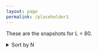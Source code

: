 ```yaml
---
layout: page
permalink: /placeholder1
---
```


These are the snapshots for L = 80. 

<details>
<summary>Sort by N</summary>

<details>
    <summary> N = 1000</summary>
   

     <details>
        <summary> N = 1000, r0 = 1.2 </summary>


          <details>
            <summary>N = 1000, r0 = 1.2, r1 = 0.0 r0</summary>
            <p float="left">

            <img src="{{ site.baseurl }}/images/snapshots/N1000/N1000L80rzero1.2r10.0rtheta0.05.png"  style="width: 420px;"/>
            <img src="{{ site.baseurl }}/images/snapshots/N1000/N1000L80rzero1.2r10.0rtheta0.1.png"  style="width: 420px;"/>
  
              </p>
                      <p float="left">

            <img src="{{ site.baseurl }}/images/snapshots/N1000/N1000L80rzero1.2r10.0rtheta0.5.png"  style="width: 420px;"/>
            <img src="{{ site.baseurl }}/images/snapshots/N1000/N1000L80rzero1.2r10.0rtheta5.0.png"  style="width: 420px;"/>
  
            
               </p>
           <p align = "center">
           1. TOP LEFT - r_theta = 0.05,2. TOP RIGHT - r_theta = 0.1, 3. BOTTOM LEFT- r_theta = 0.5, 4. BOTTOM RIGHT- r_theta = 5.0
          </p>
     
          </details>
          <details>
            <summary>N = 1000, r0 = 1.2, r1 = 0.1 r0 </summary>
                      <p float="left">

            <img src="{{ site.baseurl }}/images/snapshots/N1000/N1000L80rzero1.2r10.12rtheta0.05.png"  style="width: 420px;"/>
            <img src="{{ site.baseurl }}/images/snapshots/N1000/N1000L80rzero1.2r10.12rtheta0.1.png"  style="width: 420px;"/>
  
              </p>
                      <p float="left">

            <img src="{{ site.baseurl }}/images/snapshots/N1000/N1000L80rzero1.2r10.12rtheta0.5.png"  style="width: 420px;"/>
            <img src="{{ site.baseurl }}/images/snapshots/N1000/N1000L80rzero1.2r10.12rtheta5.0.png"  style="width: 420px;"/>
  
            
               </p>
           <p align = "center">
           1. TOP LEFT - r_theta = 0.05,2. TOP RIGHT - r_theta = 0.1, 3. BOTTOM LEFT- r_theta = 0.5, 4. BOTTOM RIGHT- r_theta = 5.0
          </p>
          </details>
          <details>
            <summary>N = 1000, r0 = 1.2, r1 = 0.5 r0 </summary>
                    <p float="left">

            <img src="{{ site.baseurl }}/images/snapshots/N1000/N1000L80rzero1.2r10.6rtheta0.05.png"  style="width: 420px;"/>
            <img src="{{ site.baseurl }}/images/snapshots/N1000/N1000L80rzero1.2r10.6rtheta0.1.png"  style="width: 420px;"/>
  
              </p>
                      <p float="left">

            <img src="{{ site.baseurl }}/images/snapshots/N1000/N1000L80rzero1.2r10.6rtheta0.5.png"  style="width: 420px;"/>
            <img src="{{ site.baseurl }}/images/snapshots/N1000/N1000L80rzero1.2r10.6rtheta5.0.png"  style="width: 420px;"/>
  
            
               </p>
           <p align = "center">
           1. TOP LEFT - r_theta = 0.05,2. TOP RIGHT - r_theta = 0.1, 3. BOTTOM LEFT- r_theta = 0.5, 4. BOTTOM RIGHT- r_theta = 5.0
          </p>
           </details>
       </details>

     <details>
        <summary>N = 1000, r0 = 5.7 </summary>


          <details>
            <summary>N = 1000, r0 = 5.7, r1 = 0.0 r0</summary>
                      <p float="left">

            <img src="{{ site.baseurl }}/images/snapshots/N1000/N1000L80rzero5.7r10.0rtheta0.05.png"  style="width: 420px;"/>
            <img src="{{ site.baseurl }}/images/snapshots/N1000/N1000L80rzero5.7r10.0rtheta0.1.png"  style="width: 420px;"/>
  
              </p>
                      <p float="left">

            <img src="{{ site.baseurl }}/images/snapshots/N1000/N1000L80rzero5.7r10.0rtheta0.5.png"  style="width: 420px;"/>
            <img src="{{ site.baseurl }}/images/snapshots/N1000/N1000L80rzero5.7r10.0rtheta5.0.png"  style="width: 420px;"/>
  
            
               </p>
           <p align = "center">
           1. TOP LEFT - r_theta = 0.05,2. TOP RIGHT - r_theta = 0.1, 3. BOTTOM LEFT- r_theta = 0.5, 4. BOTTOM RIGHT- r_theta = 5.0
          </p>
          </details>
          <details>
            <summary>N = 1000, r0 = 5.7, r1 = 0.1 r0</summary>
                      <p float="left">

            <img src="{{ site.baseurl }}/images/snapshots/N1000/N1000L80rzero5.7r10.5700000000000001rtheta0.05.png"  style="width: 420px;"/>
            <img src="{{ site.baseurl }}/images/snapshots/N1000/N1000L80rzero5.7r10.5700000000000001rtheta0.1.png"  style="width: 420px;"/>
  
              </p>
                      <p float="left">

            <img src="{{ site.baseurl }}/images/snapshots/N1000/N1000L80rzero5.7r10.5700000000000001rtheta0.5.png"  style="width: 420px;"/>
            <img src="{{ site.baseurl }}/images/snapshots/N1000/N1000L80rzero5.7r10.5700000000000001rtheta5.0.png"  style="width: 420px;"/>
  
            
               </p>
           <p align = "center">
           1. TOP LEFT - r_theta = 0.05,2. TOP RIGHT - r_theta = 0.1, 3. BOTTOM LEFT- r_theta = 0.5, 4. BOTTOM RIGHT- r_theta = 5.0
          </p>
          </details>
          <details>
            <summary>N = 1000, r0 = 5.7, r1 = 0.5 r0</summary>
                          <p float="left">

            <img src="{{ site.baseurl }}/images/snapshots/N1000/N1000L80rzero5.7r12.85rtheta0.05.png"  style="width: 420px;"/>
            <img src="{{ site.baseurl }}/images/snapshots/N1000/N1000L80rzero5.7r12.85rtheta0.1.png"  style="width: 420px;"/>
  
              </p>
                      <p float="left">

            <img src="{{ site.baseurl }}/images/snapshots/N1000/N1000L80rzero5.7r12.85rtheta0.5.png"  style="width: 420px;"/>
            <img src="{{ site.baseurl }}/images/snapshots/N1000/N1000L80rzero5.7r12.85rtheta5.0.png"  style="width: 420px;"/>
  
            
               </p>
           <p align = "center">
           1. TOP LEFT - r_theta = 0.05,2. TOP RIGHT - r_theta = 0.1, 3. BOTTOM LEFT- r_theta = 0.5, 4. BOTTOM RIGHT- r_theta = 5.0
          </p>
           </details>
       </details>

      <details>
        <summary>N = 1000, r0 = 11.4 </summary>


          <details>
            <summary>N = 1000, r0 = 11.4, r1 = 0.0 r0</summary>
                          <p float="left">

            <img src="{{ site.baseurl }}/images/snapshots/N1000/N1000L80rzero11.4r10.0rtheta0.05.png"  style="width: 420px;"/>
            <img src="{{ site.baseurl }}/images/snapshots/N1000/N1000L80rzero11.4r10.0rtheta0.1.png"  style="width: 420px;"/>
  
              </p>
                      <p float="left">

            <img src="{{ site.baseurl }}/images/snapshots/N1000/N1000L80rzero11.4r10.0rtheta0.5.png"  style="width: 420px;"/>
            <img src="{{ site.baseurl }}/images/snapshots/N1000/N1000L80rzero11.4r10.0rtheta5.0.png"  style="width: 420px;"/>
  
            
               </p>
           <p align = "center">
           1. TOP LEFT - r_theta = 0.05,2. TOP RIGHT - r_theta = 0.1, 3. BOTTOM LEFT- r_theta = 0.5, 4. BOTTOM RIGHT- r_theta = 5.0
          </p>
          </details>
          <details>
            <summary>N = 1000, r0 = 11.4, r1 = 0.1 r0 </summary>
                            <p float="left">

            <img src="{{ site.baseurl }}/images/snapshots/N1000/N1000L80rzero11.4r11.1400000000000001rtheta0.05.png"  style="width: 420px;"/>
            <img src="{{ site.baseurl }}/images/snapshots/N1000/N1000L80rzero11.4r11.1400000000000001rtheta0.1.png"  style="width: 420px;"/>
  
              </p>
                      <p float="left">

            <img src="{{ site.baseurl }}/images/snapshots/N1000/N1000L80rzero11.4r11.1400000000000001rtheta0.5.png"  style="width: 420px;"/>
            <img src="{{ site.baseurl }}/images/snapshots/N1000/N1000L80rzero11.4r11.1400000000000001rtheta5.0.png"  style="width: 420px;"/>
  
            
               </p>
           <p align = "center">
           1. TOP LEFT - r_theta = 0.05,2. TOP RIGHT - r_theta = 0.1, 3. BOTTOM LEFT- r_theta = 0.5, 4. BOTTOM RIGHT- r_theta = 5.0
          </p>
          </details>
          <details>
            <summary>N = 1000, r0 = 11.4, r1 = 0.5 r0 </summary>
                  <p float="left">

            <img src="{{ site.baseurl }}/images/snapshots/N1000/N1000L80rzero11.4r15.7rtheta0.05.png"  style="width: 420px;"/>
            <img src="{{ site.baseurl }}/images/snapshots/N1000/N1000L80rzero11.4r15.7rtheta0.1.png"  style="width: 420px;"/>
  
              </p>
                      <p float="left">

            <img src="{{ site.baseurl }}/images/snapshots/N1000/N1000L80rzero11.4r15.7rtheta0.5.png"  style="width: 420px;"/>
            <img src="{{ site.baseurl }}/images/snapshots/N1000/N1000L80rzero11.4r15.7rtheta5.0.png"  style="width: 420px;"/>
  
            
               </p>
           <p align = "center">
           1. TOP LEFT - r_theta = 0.05,2. TOP RIGHT - r_theta = 0.1, 3. BOTTOM LEFT- r_theta = 0.5, 4. BOTTOM RIGHT- r_theta = 5.0
          </p>
           </details>
       </details>
    
    
</details>
<details>
    <summary> N = 2000</summary>

    <details>
    <summary>Sort by r0</summary>


     <details>
        <summary> N = 2000, r0 = 1.2 </summary>


          <details>
            <summary>N = 2000, r0 = 1.2, r1 = 0.0 r0</summary>
            <p float="left">

            <img src="{{ site.baseurl }}/images/snapshots/N2000/N2000L80rzero1.2r10.0rtheta0.05.png"  style="width: 420px;"/>
            <img src="{{ site.baseurl }}/images/snapshots/N2000/N2000L80rzero1.2r10.0rtheta0.1.png"  style="width: 420px;"/>

              </p>
                      <p float="left">

            <img src="{{ site.baseurl }}/images/snapshots/N2000/N2000L80rzero1.2r10.0rtheta0.5.png"  style="width: 420px;"/>
            <img src="{{ site.baseurl }}/images/snapshots/N2000/N2000L80rzero1.2r10.0rtheta5.0.png"  style="width: 420px;"/>


               </p>
           <p align = "center">
           1. TOP LEFT - r_theta = 0.05,2. TOP RIGHT - r_theta = 0.1, 3. BOTTOM LEFT- r_theta = 0.5, 4. BOTTOM RIGHT- r_theta = 5.0
          </p>

          </details>
          <details>
            <summary>N = 2000, r0 = 1.2, r1 = 0.1 r0 </summary>
                      <p float="left">

            <img src="{{ site.baseurl }}/images/snapshots/N2000/N2000L80rzero1.2r10.12rtheta0.05.png"  style="width: 420px;"/>
            <img src="{{ site.baseurl }}/images/snapshots/N2000/N2000L80rzero1.2r10.12rtheta0.1.png"  style="width: 420px;"/>

              </p>
                      <p float="left">

            <img src="{{ site.baseurl }}/images/snapshots/N2000/N2000L80rzero1.2r10.12rtheta0.5.png"  style="width: 420px;"/>
            <img src="{{ site.baseurl }}/images/snapshots/N2000/N2000L80rzero1.2r10.12rtheta5.0.png"  style="width: 420px;"/>


               </p>
           <p align = "center">
           1. TOP LEFT - r_theta = 0.05,2. TOP RIGHT - r_theta = 0.1, 3. BOTTOM LEFT- r_theta = 0.5, 4. BOTTOM RIGHT- r_theta = 5.0
          </p>
          </details>
          <details>
            <summary>N = 2000, r0 = 1.2, r1 = 0.5 r0 </summary>
                    <p float="left">

            <img src="{{ site.baseurl }}/images/snapshots/N2000/N2000L80rzero1.2r10.6rtheta0.05.png"  style="width: 420px;"/>
            <img src="{{ site.baseurl }}/images/snapshots/N2000/N2000L80rzero1.2r10.6rtheta0.1.png"  style="width: 420px;"/>

              </p>
                      <p float="left">

            <img src="{{ site.baseurl }}/images/snapshots/N2000/N2000L80rzero1.2r10.6rtheta0.5.png"  style="width: 420px;"/>
            <img src="{{ site.baseurl }}/images/snapshots/N2000/N2000L80rzero1.2r10.6rtheta5.0.png"  style="width: 420px;"/>


               </p>
           <p align = "center">
           1. TOP LEFT - r_theta = 0.05,2. TOP RIGHT - r_theta = 0.1, 3. BOTTOM LEFT- r_theta = 0.5, 4. BOTTOM RIGHT- r_theta = 5.0
          </p>
           </details>
       </details>

     <details>
        <summary>N = 2000, r0 = 5.7 </summary>


          <details>
            <summary>N = 2000, r0 = 5.7, r1 = 0.0 r0</summary>
                      <p float="left">

            <img src="{{ site.baseurl }}/images/snapshots/N2000/N2000L80rzero5.7r10.0rtheta0.05.png"  style="width: 420px;"/>
            <img src="{{ site.baseurl }}/images/snapshots/N2000/N2000L80rzero5.7r10.0rtheta0.1.png"  style="width: 420px;"/>

              </p>
                      <p float="left">

            <img src="{{ site.baseurl }}/images/snapshots/N2000/N2000L80rzero5.7r10.0rtheta0.5.png"  style="width: 420px;"/>
            <img src="{{ site.baseurl }}/images/snapshots/N2000/N2000L80rzero5.7r10.0rtheta5.0.png"  style="width: 420px;"/>


               </p>
           <p align = "center">
           1. TOP LEFT - r_theta = 0.05,2. TOP RIGHT - r_theta = 0.1, 3. BOTTOM LEFT- r_theta = 0.5, 4. BOTTOM RIGHT- r_theta = 5.0
          </p>
          </details>
          <details>
            <summary>N = 2000, r0 = 5.7, r1 = 0.1 r0</summary>
                      <p float="left">

            <img src="{{ site.baseurl }}/images/snapshots/N2000/N2000L80rzero5.7r10.5700000000000001rtheta0.05.png"  style="width: 420px;"/>
            <img src="{{ site.baseurl }}/images/snapshots/N2000/N2000L80rzero5.7r10.5700000000000001rtheta0.1.png"  style="width: 420px;"/>

              </p>
                      <p float="left">

            <img src="{{ site.baseurl }}/images/snapshots/N2000/N2000L80rzero5.7r10.5700000000000001rtheta0.5.png"  style="width: 420px;"/>
            <img src="{{ site.baseurl }}/images/snapshots/N2000/N2000L80rzero5.7r10.5700000000000001rtheta5.0.png"  style="width: 420px;"/>


               </p>
           <p align = "center">
           1. TOP LEFT - r_theta = 0.05,2. TOP RIGHT - r_theta = 0.1, 3. BOTTOM LEFT- r_theta = 0.5, 4. BOTTOM RIGHT- r_theta = 5.0
          </p>
          </details>
          <details>
            <summary>N = 2000, r0 = 5.7, r1 = 0.5 r0</summary>
                          <p float="left">

            <img src="{{ site.baseurl }}/images/snapshots/N2000/N2000L80rzero5.7r12.85rtheta0.05.png"  style="width: 420px;"/>
            <img src="{{ site.baseurl }}/images/snapshots/N2000/N2000L80rzero5.7r12.85rtheta0.1.png"  style="width: 420px;"/>

              </p>
                      <p float="left">

            <img src="{{ site.baseurl }}/images/snapshots/N2000/N2000L80rzero5.7r12.85rtheta0.5.png"  style="width: 420px;"/>
            <img src="{{ site.baseurl }}/images/snapshots/N2000/N2000L80rzero5.7r12.85rtheta5.0.png"  style="width: 420px;"/>


               </p>
           <p align = "center">
           1. TOP LEFT - r_theta = 0.05,2. TOP RIGHT - r_theta = 0.1, 3. BOTTOM LEFT- r_theta = 0.5, 4. BOTTOM RIGHT- r_theta = 5.0
          </p>
           </details>
       </details>

      <details>
        <summary>N = 2000, r0 = 11.4 </summary>


          <details>
            <summary>N = 2000, r0 = 11.4, r1 = 0.0 r0</summary>
                          <p float="left">

            <img src="{{ site.baseurl }}/images/snapshots/N2000/N2000L80rzero11.4r10.0rtheta0.05.png"  style="width: 420px;"/>
            <img src="{{ site.baseurl }}/images/snapshots/N2000/N2000L80rzero11.4r10.0rtheta0.1.png"  style="width: 420px;"/>

              </p>
                      <p float="left">

            <img src="{{ site.baseurl }}/images/snapshots/N2000/N2000L80rzero11.4r10.0rtheta0.5.png"  style="width: 420px;"/>
            <img src="{{ site.baseurl }}/images/snapshots/N2000/N2000L80rzero11.4r10.0rtheta5.0.png"  style="width: 420px;"/>


               </p>
           <p align = "center">
           1. TOP LEFT - r_theta = 0.05,2. TOP RIGHT - r_theta = 0.1, 3. BOTTOM LEFT- r_theta = 0.5, 4. BOTTOM RIGHT- r_theta = 5.0
          </p>
          </details>
          <details>
            <summary>N = 2000, r0 = 11.4, r1 = 0.1 r0 </summary>
                            <p float="left">

            <img src="{{ site.baseurl }}/images/snapshots/N2000/N2000L80rzero11.4r11.1400000000000001rtheta0.05.png"  style="width: 420px;"/>
            <img src="{{ site.baseurl }}/images/snapshots/N2000/N2000L80rzero11.4r11.1400000000000001rtheta0.1.png"  style="width: 420px;"/>

              </p>
                      <p float="left">

            <img src="{{ site.baseurl }}/images/snapshots/N2000/N2000L80rzero11.4r11.1400000000000001rtheta0.5.png"  style="width: 420px;"/>
            <img src="{{ site.baseurl }}/images/snapshots/N2000/N2000L80rzero11.4r11.1400000000000001rtheta5.0.png"  style="width: 420px;"/>


               </p>
           <p align = "center">
           1. TOP LEFT - r_theta = 0.05,2. TOP RIGHT - r_theta = 0.1, 3. BOTTOM LEFT- r_theta = 0.5, 4. BOTTOM RIGHT- r_theta = 5.0
          </p>
          </details>
          <details>
            <summary>N = 2000, r0 = 11.4, r1 = 0.5 r0 </summary>
                  <p float="left">

            <img src="{{ site.baseurl }}/images/snapshots/N2000/N2000L80rzero11.4r15.7rtheta0.05.png"  style="width: 420px;"/>
            <img src="{{ site.baseurl }}/images/snapshots/N2000/N2000L80rzero11.4r15.7rtheta0.1.png"  style="width: 420px;"/>

              </p>
                      <p float="left">

            <img src="{{ site.baseurl }}/images/snapshots/N2000/N2000L80rzero11.4r15.7rtheta0.5.png"  style="width: 420px;"/>
            <img src="{{ site.baseurl }}/images/snapshots/N2000/N2000L80rzero11.4r15.7rtheta5.0.png"  style="width: 420px;"/>


               </p>
           <p align = "center">
           1. TOP LEFT - r_theta = 0.05,2. TOP RIGHT - r_theta = 0.1, 3. BOTTOM LEFT- r_theta = 0.5, 4. BOTTOM RIGHT- r_theta = 5.0
          </p>
           </details>
       </details>
    </details>
    
</details>
    

<details>
    <summary> N = 4000</summary>
    
    <details>
    <summary>Sort by r0</summary>


     <details>
        <summary> N = 4000, r0 = 1.2 </summary>


          <details>
            <summary>N = 4000, r0 = 1.2, r1 = 0.0 r0</summary>
            <p float="left">

            <img src="{{ site.baseurl }}/images/snapshots/N4000/N4000L80rzero1.2r10.0rtheta0.05.png"  style="width: 420px;"/>
            <img src="{{ site.baseurl }}/images/snapshots/N4000/N4000L80rzero1.2r10.0rtheta0.1.png"  style="width: 420px;"/>
  
              </p>
                      <p float="left">

            <img src="{{ site.baseurl }}/images/snapshots/N4000/N4000L80rzero1.2r10.0rtheta0.5.png"  style="width: 420px;"/>
            <img src="{{ site.baseurl }}/images/snapshots/N4000/N4000L80rzero1.2r10.0rtheta5.0.png"  style="width: 420px;"/>
  
            
               </p>
           <p align = "center">
           1. TOP LEFT - r_theta = 0.05,2. TOP RIGHT - r_theta = 0.1, 3. BOTTOM LEFT- r_theta = 0.5, 4. BOTTOM RIGHT- r_theta = 5.0
          </p>
     
          </details>
          <details>
            <summary>N = 4000, r0 = 1.2, r1 = 0.1 r0 </summary>
                      <p float="left">

            <img src="{{ site.baseurl }}/images/snapshots/N4000/N4000L80rzero1.2r10.12rtheta0.05.png"  style="width: 420px;"/>
            <img src="{{ site.baseurl }}/images/snapshots/N4000/N4000L80rzero1.2r10.12rtheta0.1.png"  style="width: 420px;"/>
  
              </p>
                      <p float="left">

            <img src="{{ site.baseurl }}/images/snapshots/N1000/N4000L80rzero1.2r10.12rtheta0.5.png"  style="width: 420px;"/>
            <img src="{{ site.baseurl }}/images/snapshots/N1000/N4000L80rzero1.2r10.12rtheta5.0.png"  style="width: 420px;"/>
  
            
               </p>
           <p align = "center">
           1. TOP LEFT - r_theta = 0.05,2. TOP RIGHT - r_theta = 0.1, 3. BOTTOM LEFT- r_theta = 0.5, 4. BOTTOM RIGHT- r_theta = 5.0
          </p>
          </details>
          <details>
            <summary>N = 4000, r0 = 1.2, r1 = 0.5 r0 </summary>
                    <p float="left">

            <img src="{{ site.baseurl }}/images/snapshots/N4000/N4000L80rzero1.2r10.6rtheta0.05.png"  style="width: 420px;"/>
            <img src="{{ site.baseurl }}/images/snapshots/N4000/N4000L80rzero1.2r10.6rtheta0.1.png"  style="width: 420px;"/>
  
              </p>
                      <p float="left">

            <img src="{{ site.baseurl }}/images/snapshots/N4000/N4000L80rzero1.2r10.6rtheta0.5.png"  style="width: 420px;"/>
            <img src="{{ site.baseurl }}/images/snapshots/N4000/N4000L80rzero1.2r10.6rtheta5.0.png"  style="width: 420px;"/>
  
            
               </p>
           <p align = "center">
           1. TOP LEFT - r_theta = 0.05,2. TOP RIGHT - r_theta = 0.1, 3. BOTTOM LEFT- r_theta = 0.5, 4. BOTTOM RIGHT- r_theta = 5.0
          </p>
           </details>
       </details>

     <details>
        <summary>N = 4000, r0 = 5.7 </summary>


          <details>
            <summary>N = 4000, r0 = 5.7, r1 = 0.0 r0</summary>
                      <p float="left">

            <img src="{{ site.baseurl }}/images/snapshots/N4000/N4000L80rzero5.7r10.0rtheta0.05.png"  style="width: 420px;"/>
            <img src="{{ site.baseurl }}/images/snapshots/N4000/N4000L80rzero5.7r10.0rtheta0.1.png"  style="width: 420px;"/>
  
              </p>
                      <p float="left">

            <img src="{{ site.baseurl }}/images/snapshots/N4000/N4000L80rzero5.7r10.0rtheta0.5.png"  style="width: 420px;"/>
            <img src="{{ site.baseurl }}/images/snapshots/N4000/N4000L80rzero5.7r10.0rtheta5.0.png"  style="width: 420px;"/>
  
            
               </p>
           <p align = "center">
           1. TOP LEFT - r_theta = 0.05,2. TOP RIGHT - r_theta = 0.1, 3. BOTTOM LEFT- r_theta = 0.5, 4. BOTTOM RIGHT- r_theta = 5.0
          </p>
          </details>
          <details>
            <summary>N = 4000, r0 = 5.7, r1 = 0.1 r0</summary>
                      <p float="left">

            <img src="{{ site.baseurl }}/images/snapshots/N4000/N4000L80rzero5.7r10.5700000000000001rtheta0.05.png"  style="width: 420px;"/>
            <img src="{{ site.baseurl }}/images/snapshots/N4000/N4000L80rzero5.7r10.5700000000000001rtheta0.1.png"  style="width: 420px;"/>
  
              </p>
                      <p float="left">

            <img src="{{ site.baseurl }}/images/snapshots/N4000/N4000L80rzero5.7r10.5700000000000001rtheta0.5.png"  style="width: 420px;"/>
            <img src="{{ site.baseurl }}/images/snapshots/N4000/N4000L80rzero5.7r10.5700000000000001rtheta5.0.png"  style="width: 420px;"/>
  
            
               </p>
           <p align = "center">
           1. TOP LEFT - r_theta = 0.05,2. TOP RIGHT - r_theta = 0.1, 3. BOTTOM LEFT- r_theta = 0.5, 4. BOTTOM RIGHT- r_theta = 5.0
          </p>
          </details>
          <details>
            <summary>N = 4000, r0 = 5.7, r1 = 0.5 r0</summary>
                          <p float="left">

            <img src="{{ site.baseurl }}/images/snapshots/N4000/N4000L80rzero5.7r12.85rtheta0.05.png"  style="width: 420px;"/>
            <img src="{{ site.baseurl }}/images/snapshots/N4000/N4000L80rzero5.7r12.85rtheta0.1.png"  style="width: 420px;"/>
  
              </p>
                      <p float="left">

            <img src="{{ site.baseurl }}/images/snapshots/N4000/N4000L80rzero5.7r12.85rtheta0.5.png"  style="width: 420px;"/>
            <img src="{{ site.baseurl }}/images/snapshots/N4000/N4000L80rzero5.7r12.85rtheta5.0.png"  style="width: 420px;"/>
  
            
               </p>
           <p align = "center">
           1. TOP LEFT - r_theta = 0.05,2. TOP RIGHT - r_theta = 0.1, 3. BOTTOM LEFT- r_theta = 0.5, 4. BOTTOM RIGHT- r_theta = 5.0
          </p>
           </details>
       </details>

      <details>
        <summary>N = 4000, r0 = 11.4 </summary>


          <details>
            <summary>N = 4000, r0 = 11.4, r1 = 0.0 r0</summary>
                          <p float="left">

            <img src="{{ site.baseurl }}/images/snapshots/N4000/N4000L80rzero11.4r10.0rtheta0.05.png"  style="width: 420px;"/>
            <img src="{{ site.baseurl }}/images/snapshots/N4000/N4000L80rzero11.4r10.0rtheta0.1.png"  style="width: 420px;"/>
  
              </p>
                      <p float="left">

            <img src="{{ site.baseurl }}/images/snapshots/N4000/N4000L80rzero11.4r10.0rtheta0.5.png"  style="width: 420px;"/>
            <img src="{{ site.baseurl }}/images/snapshots/N4000/N4000L80rzero11.4r10.0rtheta5.0.png"  style="width: 420px;"/>
  
            
               </p>
           <p align = "center">
           1. TOP LEFT - r_theta = 0.05,2. TOP RIGHT - r_theta = 0.1, 3. BOTTOM LEFT- r_theta = 0.5, 4. BOTTOM RIGHT- r_theta = 5.0
          </p>
          </details>
          <details>
            <summary>N = 4000, r0 = 11.4, r1 = 0.1 r0 </summary>
                            <p float="left">

            <img src="{{ site.baseurl }}/images/snapshots/N4000/N4000L80rzero11.4r11.1400000000000001rtheta0.05.png"  style="width: 420px;"/>
            <img src="{{ site.baseurl }}/images/snapshots/N4000/N4000L80rzero11.4r11.1400000000000001rtheta0.1.png"  style="width: 420px;"/>
  
              </p>
                      <p float="left">

            <img src="{{ site.baseurl }}/images/snapshots/N4000/N4000L80rzero11.4r11.1400000000000001rtheta0.5.png"  style="width: 420px;"/>
            <img src="{{ site.baseurl }}/images/snapshots/N4000/N4000L80rzero11.4r11.1400000000000001rtheta5.0.png"  style="width: 420px;"/>
  
            
               </p>
           <p align = "center">
           1. TOP LEFT - r_theta = 0.05,2. TOP RIGHT - r_theta = 0.1, 3. BOTTOM LEFT- r_theta = 0.5, 4. BOTTOM RIGHT- r_theta = 5.0
          </p>
          </details>
          <details>
            <summary>N = 4000, r0 = 11.4, r1 = 0.5 r0 </summary>
                  <p float="left">

            <img src="{{ site.baseurl }}/images/snapshots/N4000/N4000L80rzero11.4r15.7rtheta0.05.png"  style="width: 420px;"/>
            <img src="{{ site.baseurl }}/images/snapshots/N4000/N4000L80rzero11.4r15.7rtheta0.1.png"  style="width: 420px;"/>
  
              </p>
                      <p float="left">

            <img src="{{ site.baseurl }}/images/snapshots/N4000/N4000L80rzero11.4r15.7rtheta0.5.png"  style="width: 420px;"/>
            <img src="{{ site.baseurl }}/images/snapshots/N4000/N4000L80rzero11.4r15.7rtheta5.0.png"  style="width: 420px;"/>
  
            
               </p>
           <p align = "center">
           1. TOP LEFT - r_theta = 0.05,2. TOP RIGHT - r_theta = 0.1, 3. BOTTOM LEFT- r_theta = 0.5, 4. BOTTOM RIGHT- r_theta = 5.0
          </p>
           </details>
       </details>
    </details>
    
</details>
</details>

